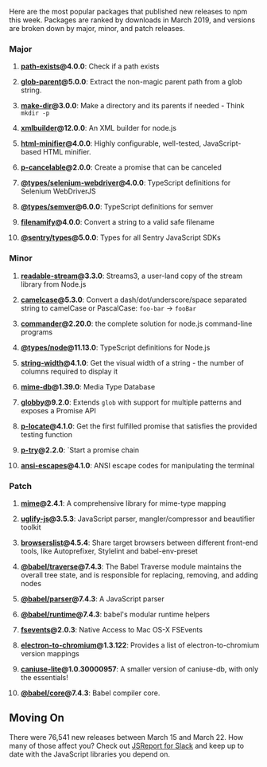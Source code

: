 Here are the most popular packages that published new releases to npm this week. Packages are ranked by downloads in March 2019, and versions are broken down by major, minor, and patch releases.

### Major

1) **[path-exists](https://npmjs.com/package/path-exists)@4.0.0**: Check if a path exists

2) **[glob-parent](https://npmjs.com/package/glob-parent)@5.0.0**: Extract the non-magic parent path from a glob string.

3) **[make-dir](https://npmjs.com/package/make-dir)@3.0.0**: Make a directory and its parents if needed - Think `mkdir -p`

4) **[xmlbuilder](https://npmjs.com/package/xmlbuilder)@12.0.0**: An XML builder for node.js

5) **[html-minifier](https://npmjs.com/package/html-minifier)@4.0.0**: Highly configurable, well-tested, JavaScript-based HTML minifier.

6) **[p-cancelable](https://npmjs.com/package/p-cancelable)@2.0.0**: Create a promise that can be canceled

7) **[@types/selenium-webdriver](https://npmjs.com/package/@types/selenium-webdriver)@4.0.0**: TypeScript definitions for Selenium WebDriverJS

8) **[@types/semver](https://npmjs.com/package/@types/semver)@6.0.0**: TypeScript definitions for semver

9) **[filenamify](https://npmjs.com/package/filenamify)@4.0.0**: Convert a string to a valid safe filename

10) **[@sentry/types](https://npmjs.com/package/@sentry/types)@5.0.0**: Types for all Sentry JavaScript SDKs

### Minor

1) **[readable-stream](https://npmjs.com/package/readable-stream)@3.3.0**: Streams3, a user-land copy of the stream library from Node.js

2) **[camelcase](https://npmjs.com/package/camelcase)@5.3.0**: Convert a dash/dot/underscore/space separated string to camelCase or PascalCase: `foo-bar` → `fooBar`

3) **[commander](https://npmjs.com/package/commander)@2.20.0**: the complete solution for node.js command-line programs

4) **[@types/node](https://npmjs.com/package/@types/node)@11.13.0**: TypeScript definitions for Node.js

5) **[string-width](https://npmjs.com/package/string-width)@4.1.0**: Get the visual width of a string - the number of columns required to display it

6) **[mime-db](https://npmjs.com/package/mime-db)@1.39.0**: Media Type Database

7) **[globby](https://npmjs.com/package/globby)@9.2.0**: Extends `glob` with support for multiple patterns and exposes a Promise API

8) **[p-locate](https://npmjs.com/package/p-locate)@4.1.0**: Get the first fulfilled promise that satisfies the provided testing function

9) **[p-try](https://npmjs.com/package/p-try)@2.2.0**: `Start a promise chain

10) **[ansi-escapes](https://npmjs.com/package/ansi-escapes)@4.1.0**: ANSI escape codes for manipulating the terminal

### Patch

1) **[mime](https://npmjs.com/package/mime)@2.4.1**: A comprehensive library for mime-type mapping

2) **[uglify-js](https://npmjs.com/package/uglify-js)@3.5.3**: JavaScript parser, mangler/compressor and beautifier toolkit

3) **[browserslist](https://npmjs.com/package/browserslist)@4.5.4**: Share target browsers between different front-end tools, like Autoprefixer, Stylelint and babel-env-preset

4) **[@babel/traverse](https://npmjs.com/package/@babel/traverse)@7.4.3**: The Babel Traverse module maintains the overall tree state, and is responsible for replacing, removing, and adding nodes

5) **[@babel/parser](https://npmjs.com/package/@babel/parser)@7.4.3**: A JavaScript parser

6) **[@babel/runtime](https://npmjs.com/package/@babel/runtime)@7.4.3**: babel's modular runtime helpers

7) **[fsevents](https://npmjs.com/package/fsevents)@2.0.3**: Native Access to Mac OS-X FSEvents

8) **[electron-to-chromium](https://npmjs.com/package/electron-to-chromium)@1.3.122**: Provides a list of electron-to-chromium version mappings

9) **[caniuse-lite](https://npmjs.com/package/caniuse-lite)@1.0.30000957**: A smaller version of caniuse-db, with only the essentials!

10) **[@babel/core](https://npmjs.com/package/@babel/core)@7.4.3**: Babel compiler core.

Moving On
---------

There were 76,541 new releases between March 15 and March 22. How many of those affect you? Check out [JSReport for Slack](https://js.report/slack) and keep up to date with the JavaScript libraries you depend on.
